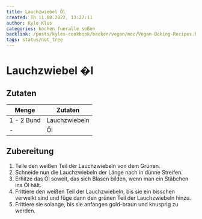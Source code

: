 ```yaml
---
title: Lauchzwiebel Öl
created: Th 11.08.2022, 13:27:11
author: Kyle Klus
categories: kochen fueralle soßen
backlink: /posts/kyles-cookbook/backen/vegan/moc/Vegan-Baking-Recipes.html
tags: status/not_tree
---
```


# Lauchzwiebel �l

## Zutaten

| Menge  | Zutaten                         |
| ------ | ------------------------------- |
| 1 - 2 Bund  | Lauchzwiebeln                            |
| - | Öl |

## Zubereitung

1. Teile den weißen Teil der Lauchzwiebeln von dem Grünen.
2. Schneide nun die Lauchzwiebeln der Länge nach in dünne Streifen.
3. Erhitze das Öl soweit, das sich Blasen bilden, wenn man ein Stäbchen ins Öl hält.
4. Frittiere den weißen Teil der Lauchzwiebeln, bis sie ein bisschen verwelkt sind und füge dann den grünen Teil der Lauchzwiebeln hinzu.
5. Frittiere sie solange, bis sie anfangen gold-braun und knusprig zu werden.

